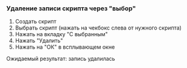 ### Удаление записи скрипта через "выбор"

1. Создать скрипт
2. Выбрать скрипт (нажать на чекбокс слева от нужного скрипта)
3. Нажать на вкладку "С выбранным"
4. Нажать "Удалить"
5. Нажать на "ОК" в всплывающем окне

Ожидаемый результат: запись удалилась  
